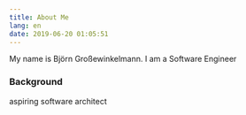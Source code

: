 ```yaml
---
title: About Me
lang: en
date: 2019-06-20 01:05:51
---
```

My name is Björn Großewinkelmann. I am a  Software Engineer
 

### Background

aspiring software architect
<!--stackedit_data:
eyJoaXN0b3J5IjpbLTYzMDI0MDY1NV19
-->